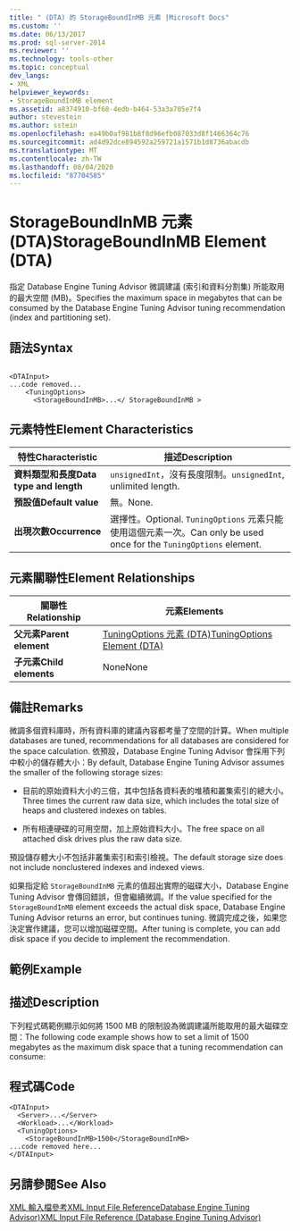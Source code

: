 ```yaml
---
title: " (DTA) 的 StorageBoundInMB 元素 |Microsoft Docs"
ms.custom: ''
ms.date: 06/13/2017
ms.prod: sql-server-2014
ms.reviewer: ''
ms.technology: tools-other
ms.topic: conceptual
dev_langs:
- XML
helpviewer_keywords:
- StorageBoundInMB element
ms.assetid: a8374910-bf68-4edb-b464-53a3a705e7f4
author: stevestein
ms.author: sstein
ms.openlocfilehash: ea49b0af981b8f8d96efb087033d8f1466364c76
ms.sourcegitcommit: ad4d92dce894592a259721a1571b1d8736abacdb
ms.translationtype: MT
ms.contentlocale: zh-TW
ms.lasthandoff: 08/04/2020
ms.locfileid: "87704585"
---
```

# <a name="storageboundinmb-element-dta"></a><span data-ttu-id="51fd0-102">StorageBoundInMB 元素 (DTA)</span><span class="sxs-lookup"><span data-stu-id="51fd0-102">StorageBoundInMB Element (DTA)</span></span>
  <span data-ttu-id="51fd0-103">指定 Database Engine Tuning Advisor 微調建議 (索引和資料分割集) 所能取用的最大空間 (MB)。</span><span class="sxs-lookup"><span data-stu-id="51fd0-103">Specifies the maximum space in megabytes that can be consumed by the Database Engine Tuning Advisor tuning recommendation (index and partitioning set).</span></span>  
  
## <a name="syntax"></a><span data-ttu-id="51fd0-104">語法</span><span class="sxs-lookup"><span data-stu-id="51fd0-104">Syntax</span></span>  
  
```  
  
<DTAInput>  
...code removed...  
    <TuningOptions>  
      <StorageBoundInMB>...</ StorageBoundInMB >  
```  
  
## <a name="element-characteristics"></a><span data-ttu-id="51fd0-105">元素特性</span><span class="sxs-lookup"><span data-stu-id="51fd0-105">Element Characteristics</span></span>  
  
|<span data-ttu-id="51fd0-106">特性</span><span class="sxs-lookup"><span data-stu-id="51fd0-106">Characteristic</span></span>|<span data-ttu-id="51fd0-107">描述</span><span class="sxs-lookup"><span data-stu-id="51fd0-107">Description</span></span>|  
|--------------------|-----------------|  
|<span data-ttu-id="51fd0-108">**資料類型和長度**</span><span class="sxs-lookup"><span data-stu-id="51fd0-108">**Data type and length**</span></span>|<span data-ttu-id="51fd0-109">`unsignedInt`，沒有長度限制。</span><span class="sxs-lookup"><span data-stu-id="51fd0-109">`unsignedInt`, unlimited length.</span></span>|  
|<span data-ttu-id="51fd0-110">**預設值**</span><span class="sxs-lookup"><span data-stu-id="51fd0-110">**Default value**</span></span>|<span data-ttu-id="51fd0-111">無。</span><span class="sxs-lookup"><span data-stu-id="51fd0-111">None.</span></span>|  
|<span data-ttu-id="51fd0-112">**出現次數**</span><span class="sxs-lookup"><span data-stu-id="51fd0-112">**Occurrence**</span></span>|<span data-ttu-id="51fd0-113">選擇性。</span><span class="sxs-lookup"><span data-stu-id="51fd0-113">Optional.</span></span> <span data-ttu-id="51fd0-114">`TuningOptions` 元素只能使用這個元素一次。</span><span class="sxs-lookup"><span data-stu-id="51fd0-114">Can only be used once for the `TuningOptions` element.</span></span>|  
  
## <a name="element-relationships"></a><span data-ttu-id="51fd0-115">元素關聯性</span><span class="sxs-lookup"><span data-stu-id="51fd0-115">Element Relationships</span></span>  
  
|<span data-ttu-id="51fd0-116">關聯性</span><span class="sxs-lookup"><span data-stu-id="51fd0-116">Relationship</span></span>|<span data-ttu-id="51fd0-117">元素</span><span class="sxs-lookup"><span data-stu-id="51fd0-117">Elements</span></span>|  
|------------------|--------------|  
|<span data-ttu-id="51fd0-118">**父元素**</span><span class="sxs-lookup"><span data-stu-id="51fd0-118">**Parent element**</span></span>|[<span data-ttu-id="51fd0-119">TuningOptions 元素 &#40;DTA&#41;</span><span class="sxs-lookup"><span data-stu-id="51fd0-119">TuningOptions Element &#40;DTA&#41;</span></span>](tuningoptions-element-dta.md)|  
|<span data-ttu-id="51fd0-120">**子元素**</span><span class="sxs-lookup"><span data-stu-id="51fd0-120">**Child elements**</span></span>|<span data-ttu-id="51fd0-121">None</span><span class="sxs-lookup"><span data-stu-id="51fd0-121">None</span></span>|  
  
## <a name="remarks"></a><span data-ttu-id="51fd0-122">備註</span><span class="sxs-lookup"><span data-stu-id="51fd0-122">Remarks</span></span>  
 <span data-ttu-id="51fd0-123">微調多個資料庫時，所有資料庫的建議內容都考量了空間的計算。</span><span class="sxs-lookup"><span data-stu-id="51fd0-123">When multiple databases are tuned, recommendations for all databases are considered for the space calculation.</span></span> <span data-ttu-id="51fd0-124">依預設，Database Engine Tuning Advisor 會採用下列中較小的儲存體大小：</span><span class="sxs-lookup"><span data-stu-id="51fd0-124">By default, Database Engine Tuning Advisor assumes the smaller of the following storage sizes:</span></span>  
  
-   <span data-ttu-id="51fd0-125">目前的原始資料大小的三倍，其中包括各資料表的堆積和叢集索引的總大小。</span><span class="sxs-lookup"><span data-stu-id="51fd0-125">Three times the current raw data size, which includes the total size of heaps and clustered indexes on tables.</span></span>  
  
-   <span data-ttu-id="51fd0-126">所有相連硬碟的可用空間，加上原始資料大小。</span><span class="sxs-lookup"><span data-stu-id="51fd0-126">The free space on all attached disk drives plus the raw data size.</span></span>  
  
 <span data-ttu-id="51fd0-127">預設儲存體大小不包括非叢集索引和索引檢視。</span><span class="sxs-lookup"><span data-stu-id="51fd0-127">The default storage size does not include nonclustered indexes and indexed views.</span></span>  
  
 <span data-ttu-id="51fd0-128">如果指定給 `StorageBoundInMB` 元素的值超出實際的磁碟大小，Database Engine Tuning Advisor 會傳回錯誤，但會繼續微調。</span><span class="sxs-lookup"><span data-stu-id="51fd0-128">If the value specified for the `StorageBoundInMB` element exceeds the actual disk space, Database Engine Tuning Advisor returns an error, but continues tuning.</span></span> <span data-ttu-id="51fd0-129">微調完成之後，如果您決定實作建議，您可以增加磁碟空間。</span><span class="sxs-lookup"><span data-stu-id="51fd0-129">After tuning is complete, you can add disk space if you decide to implement the recommendation.</span></span>  
  
## <a name="example"></a><span data-ttu-id="51fd0-130">範例</span><span class="sxs-lookup"><span data-stu-id="51fd0-130">Example</span></span>  
  
## <a name="description"></a><span data-ttu-id="51fd0-131">描述</span><span class="sxs-lookup"><span data-stu-id="51fd0-131">Description</span></span>  
 <span data-ttu-id="51fd0-132">下列程式碼範例顯示如何將 1500 MB 的限制設為微調建議所能取用的最大磁碟空間：</span><span class="sxs-lookup"><span data-stu-id="51fd0-132">The following code example shows how to set a limit of 1500 megabytes as the maximum disk space that a tuning recommendation can consume:</span></span>  
  
## <a name="code"></a><span data-ttu-id="51fd0-133">程式碼</span><span class="sxs-lookup"><span data-stu-id="51fd0-133">Code</span></span>  
  
```  
<DTAInput>  
  <Server>...</Server>  
  <Workload>...</Workload>  
  <TuningOptions>  
    <StorageBoundInMB>1500</StorageBoundInMB>  
...code removed here...  
</DTAInput>  
```  
  
## <a name="see-also"></a><span data-ttu-id="51fd0-134">另請參閱</span><span class="sxs-lookup"><span data-stu-id="51fd0-134">See Also</span></span>  
 [<span data-ttu-id="51fd0-135">XML 輸入檔參考XML Input File ReferenceDatabase Engine Tuning Advisor&#41;</span><span class="sxs-lookup"><span data-stu-id="51fd0-135">XML Input File Reference &#40;Database Engine Tuning Advisor&#41;</span></span>](xml-input-file-reference-database-engine-tuning-advisor.md)  
  
  
